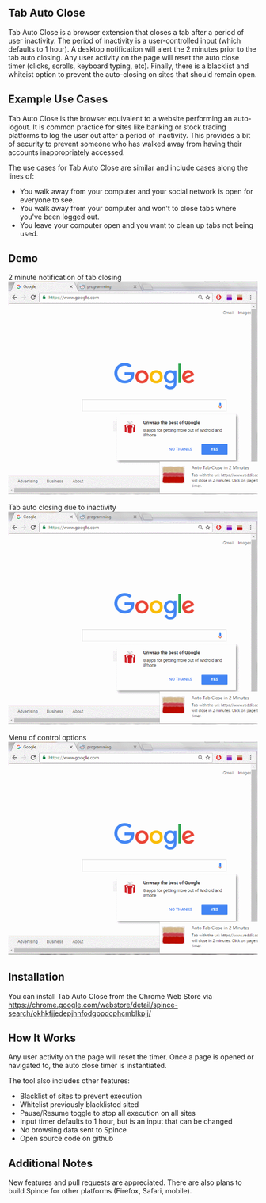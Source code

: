## Tab Auto Close

Tab Auto Close is a browser extension that closes a tab after a period of user inactivity. The period of inactivity is a user-controlled input (which defaults to 1 hour).  A desktop notification will alert the 2 minutes prior to the tab auto closing. Any user activity on the page will reset the auto close timer (clicks, scrolls, keyboard typing, etc). Finally, there is a blacklist and whiteist option to prevent the auto-closing on sites that should remain open.

## Example Use Cases

Tab Auto Close is the browser equivalent to a website performing an auto-logout. It is common practice for sites like banking or stock trading platforms to log the user out after a period of inactivity. This provides a bit of security to prevent someone who has walked away from having their accounts inappropriately accessed.

The use cases for Tab Auto Close are similar and include cases along the lines of:
<ul>
<li>You walk away from your computer and your social network is open for everyone to see.</li>
<li>You walk away from your computer and won't to close tabs where you've been logged out.</li>
<li>You leave your computer open and you want to clean up tabs not being used.</li>
</ul>

## Demo

2 minute notification of tab closing
![Alt text](chrome/img/notify.gif?raw=true "Title")

Tab auto closing due to inactivity
![Alt text](chrome/img/notify.gif?raw=true "Title")

Menu of control options
![Alt text](chrome/img/notify.gif?raw=true "Title")

## Installation

You can install Tab Auto Close from the Chrome Web Store via <https://chrome.google.com/webstore/detail/spince-search/okhkfjjedepjhnfodgppdcphcmblkpjj/>

## How It Works

Any user activity on the page will reset the timer. Once a page is opened or navigated to, the auto close timer is instantiated. 

The tool also includes other features:
<ul>
<li>Blacklist of sites to prevent execution</li>
<li>Whitelist previously blacklisted sited</li>										
<li>Pause/Resume toggle to stop all execution on all sites</li>                    					
<li>Input timer defaults to 1 hour, but is an input that can be changed</li>								
<li>No browsing data sent to Spince</li>
<li>Open source code on github</li>
</ul>

## Additional Notes

New features and pull requests are appreciated. There are also plans to build Spince for other platforms (Firefox, Safari, mobile).
